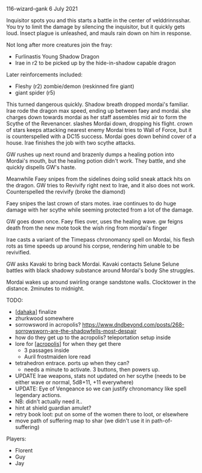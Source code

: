 116-wizard-gank
6 July 2021

Inquisitor spots you and this starts a battle in the center of velddrinnsshar.
You try to limit the damage by silencing the inquisitor, but it quickly gets loud.
Insect plague is unleashed, and mauls rain down on him in response.

Not long after more creatures join the fray:
- Furlinastis Young Shadow Dragon
- Irae in r2 to be picked up by the hide-in-shadow capable dragon

Later reinforcements included:
- Fleshy (r2) zombie/demon (reskinned fire giant)
- giant spider (r5)

This turned dangerous quickly. Shadow breath dropped mordai's familiar.
Irae rode the dragon max speed, ending up between faey and mordai.
she charges down towards mordai as her staff assembles mid air to form the Scythe of the Revenancer.
slashes Mordai down, dropping his flight.
crown of stars keeps attacking nearest enemy
Mordai tries to Wall of Force, but it is counterspelled with a DC15 success.
Mordai goes down behind cover of a house.
Irae finishes the job with two scythe attacks.

GW rushes up next round and brazenly dumps a healing potion into Mordai's mouth, but the healing potion didn't work.
They battle, and she quickly dispells GW's haste.

Meanwhile Faey snipes from the sidelines doing solid sneak attack hits on the dragon.
GW tries to Revivify right next to Irae, and it also does not work.
Counterspelled the revivify (broke the diamond)

Faey snipes the last crown of stars motes.
irae continues to do huge damage with her scythe while seeming protected from a lot of the damage.

GW goes down once.
Faey flies over, uses the healing wave.
gw feigns death from the new mote
took the wish ring from mordai's finger

Irae casts a variant of the Timepass chronomancy spell on Mordai, his flesh rots as time speeds up around his corpse, rendering him unable to be revivified.

GW asks Kavaki to bring back Mordai.
Kavaki contacts Selune
Selune battles with black shadowy substance around Mordai's body
She struggles.

Mordai wakes up around swirling orange sandstone walls.
Clocktower in the distance. 2minutes to midnight.

TODO:
- [[dahaka]] finalize
- zhurkwood somewhere
- sorrowsword in acropolis? https://www.dndbeyond.com/posts/268-sorrowsworn-are-the-shadowfells-most-despair
- how do they get up to the acropolis? teleportation setup inside
- lore for [[acropolis]] for when they get there
  * 3 passages inside
  * Auril frostmaiden lore read
- tetrahedron entrace. ports up when they can?
  * needs a minute to activate. 3 buttons, then powers up.
- UPDATE Irae weapons, stats not updated on her scythe (needs to be either wave or normal, 5d8+11, +11 everywhere)
- UPDATE: Eye of Vengeance so we can justify chronomancy like spell legendary actions.
- NB: didn't actually need it..
- hint at shield guardian amulet?
- retry book loot: put on some of the women there to loot, or elsewhere
- move path of suffering map to shar (we didn't use it in path-of-suffering)


Players:
- Florent
- Guy
- Jay

[//begin]: # "Autogenerated link references for markdown compatibility"
[dahaka]: ../deities/dahaka "Dahaka"
[acropolis]: ../east/acropolis "acropolis"
[//end]: # "Autogenerated link references"
